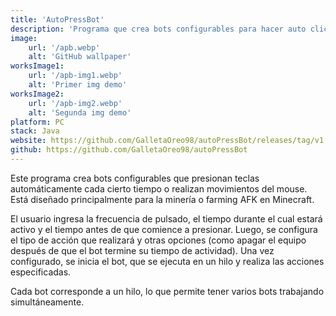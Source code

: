 ```yaml
---
title: 'AutoPressBot'
description: 'Programa que crea bots configurables para hacer auto clics o presionado de teclas y movimientos en tu PC'
image:
    url: '/apb.webp'
    alt: 'GitHub wallpaper'
worksImage1:
    url: '/apb-img1.webp'
    alt: 'Primer img demo'
worksImage2:
    url: '/apb-img2.webp'
    alt: 'Segunda img demo'
platform: PC
stack: Java
website: https://github.com/GalletaOreo98/autoPressBot/releases/tag/v1.0.0
github: https://github.com/GalletaOreo98/autoPressBot
---
```


Este programa crea bots configurables que presionan teclas automáticamente cada cierto tiempo o realizan movimientos del mouse. Está diseñado principalmente para la minería o farming AFK en Minecraft.

El usuario ingresa la frecuencia de pulsado, el tiempo durante el cual estará activo y el tiempo antes de que comience a presionar. Luego, se configura el tipo de acción que realizará y otras opciones (como apagar el equipo después de que el bot termine su tiempo de actividad). Una vez configurado, se inicia el bot, que se ejecuta en un hilo y realiza las acciones especificadas.

Cada bot corresponde a un hilo, lo que permite tener varios bots trabajando simultáneamente.


